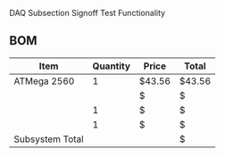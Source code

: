 DAQ Subsection Signoff
Test
Functionality

## BOM
|Item        |Quantity   |Price   |Total   |
|------------|-----------|--------|--------|
|ATMega 2560|1          |\$43.56 |$43.56|
|    |      |$  |$  |
| |1| $  | $  |
|  |1 |$  |$  
Subsystem Total |  |    |$   |


